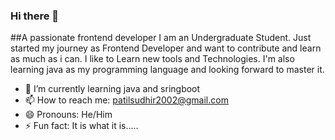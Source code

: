 ### Hi there 👋

<!--
**Sudhirdp/Sudhirdp** is a ✨ _special_ ✨ repository because its `README.md` (this file) appears on your GitHub profile.
-->
##A passionate frontend developer
I am an Undergraduate Student. Just started my journey as Frontend Developer and want to contribute and learn as much as i can. I like to Learn new tools and Technologies. I'm also learning java as my programming language and looking forward to master it.

- 🌱 I’m currently learning java and sringboot
- 📫 How to reach me: patilsudhir2002@gmail.com 
- 😄 Pronouns: He/Him
- ⚡ Fun fact: It is what it is.....
